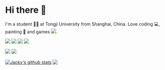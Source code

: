 # Hi there 👏
  I'm a student 👨‍🎓 at Tongji University from Shanghai, China. 
  Love coding 💻, painting 🎨 and games ![](https://img.shields.io/badge/-Nintendo-e60012?style=flat-square&logo=nintendo%20switch&logoColor=ffffff).

![](https://img.shields.io/badge/python-3.9-orange?style=for-the—badge&logo=python&logoColor=orange) 
![](https://img.shields.io/badge/pytorch-v1.10-red?style=for-the—badge&logo=pytorch&logoColor=red)
![](https://img.shields.io/badge/java-11-blue?style=for-the—badge&logo=java&logoColor=blue)
![](https://img.shields.io/badge/c++-11-green?style=for-the—badge&logo=c&logoColor=green)

[![](https://img.shields.io/badge/OS-Arch%20Linux-33aadd?style=flat-square&logo=arch-linux&logoColor=ffffff)](https://www.archlinux.org/)
[![](https://img.shields.io/badge/macOS-Hackintosh-292e33?style=flat-square&logo=apple&logoColor=ffffff)](https://www.tonymacx86.com/)


<a href="https://github.com/LingWangzZ"><img align="center" src="https://github-readme-stats.vercel.app/api?username=LingWangzZ&show_icons=true&include_all_commits=true&theme=vue&hide_border=true" alt="Jacky's github stats" /></a> 
<a href="https://github.com/LingWangzZ"><img align="center" src="https://github-readme-stats.vercel.app/api/top-langs/?username=LingWangzZ&layout=compact&theme=vue&hide_border=true" /></a>

<!--**LingWangzZ/LingWangzZ** is a ✨ _special_ ✨ repository because its `README.md` (this file) appears on your GitHub profile.-->
